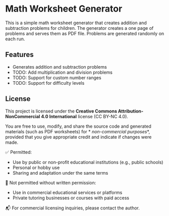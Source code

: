 # Math Worksheet Generator

This is a simple math worksheet generator that creates addition and subtraction problems for children. The generator
creates a one page of problems and serves them as PDF file. Problems are generated randomly on each run.

## Features

- Generates addition and subtraction problems
- TODO: Add multiplication and division problems
- TODO: Support for custom number ranges
- TODO: Support for difficulty levels

## License

This project is licensed under the **Creative Commons Attribution-NonCommercial 4.0 International** license (CC BY-NC
4.0).

You are free to use, modify, and share the source code and generated materials (such as PDF worksheets) for *
*non-commercial purposes**, provided that you give appropriate credit and indicate if changes were made.

✅ Permitted:

- Use by public or non-profit educational institutions (e.g., public schools)
- Personal or hobby use
- Sharing and adaptation under the same terms

🚫 Not permitted without written permission:

- Use in commercial educational services or platforms
- Private tutoring businesses or courses with paid access

📬 For commercial licensing inquiries, please contact the author.
